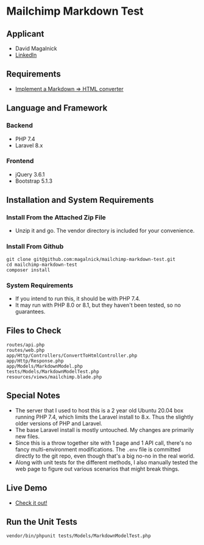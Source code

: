 # Mailchimp Markdown Test

## Applicant

- David Magalnick
- [LinkedIn](https://www.linkedin.com/in/dmagalnick/)

## Requirements

- [Implement a Markdown => HTML converter](https://gist.github.com/mc-interviews/305a6d7d8c4ba31d4e4323e574135bf9)

## Language and Framework

### Backend

- PHP 7.4
- Laravel 8.x

### Frontend

- jQuery 3.6.1
- Bootstrap 5.1.3

## Installation and System Requirements

### Install From the Attached Zip File

- Unzip it and go. The vendor directory is included for your convenience.

### Install From Github

```
git clone git@github.com:magalnick/mailchimp-markdown-test.git
cd mailchimp-markdown-test
composer install
```

### System Requirements

- If you intend to run this, it should be with PHP 7.4.
- It may run with PHP 8.0 or 8.1, but they haven't been tested, so no guarantees.

## Files to Check

```
routes/api.php
routes/web.php
app/Http/Controllers/ConvertToHtmlController.php
app/Http/Response.php
app/Models/MarkdownModel.php
tests/Models/MarkdownModelTest.php
resources/views/mailchimp.blade.php
```

## Special Notes

- The server that I used to host this is a 2 year old Ubuntu 20.04 box running PHP 7.4, which limits the Laravel install to 8.x. Thus the slightly older versions of PHP and Laravel.
- The base Laravel install is mostly untouched. My changes are primarily new files.
- Since this is a throw together site with 1 page and 1 API call, there's no fancy multi-environment modifications. The `.env` file is committed directly to the git repo, even though that's a big no-no in the real world.
- Along with unit tests for the different methods, I also manually tested the web page to figure out various scenarios that might break things.

## Live Demo

- [Check it out!](https://random-stuff.madmarye.com/)

## Run the Unit Tests

```
vendor/bin/phpunit tests/Models/MarkdownModelTest.php
```
